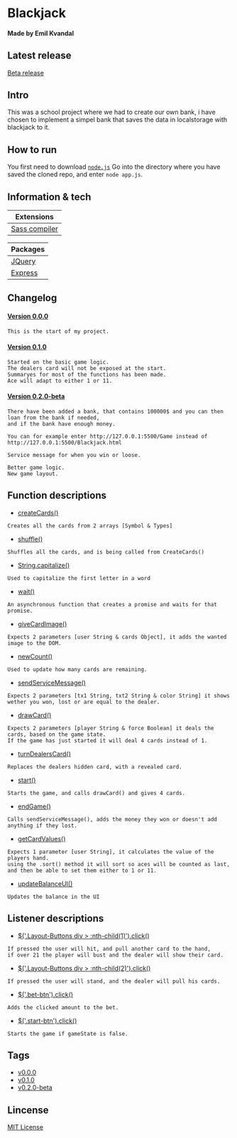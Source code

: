 # Blackjack
#### Made by **Emil Kvandal**

## Latest release
[Beta release](https://github.com/WhySoShy/BlackJack/releases/tag/v0.2.0-beta)

## Intro
This was a school project where we had to create our own bank, i have chosen to implement a simpel bank that saves the data in localstorage with blackjack to it.

## How to run
You first need to download [``node.js``](https://nodejs.org/en/)
Go into the directory where you have saved the cloned repo, and enter
``node app.js``.

## Information & tech

| Extensions |
| ---------- |
| [Sass compiler](https://marketplace.visualstudio.com/items?itemName=glenn2223.live-sass) |

| Packages |
| ------------ |
| [JQuery](https://jquery.com/download) |
| [Express](https://www.npmjs.com/package/express) |

## Changelog
#### [Version 0.0.0](https://github.com/WhySoShy/BlackJack/releases/tag/v0.0.0)
```
This is the start of my project.
```
#### [Version 0.1.0](https://github.com/WhySoShy/BlackJack/releases/tag/v0.1.0)
```
Started on the basic game logic.
The dealers card will not be exposed at the start.
Summaryes for most of the functions has been made.
Ace will adapt to either 1 or 11.
```
#### [Version 0.2.0-beta](https://github.com/WhySoShy/BlackJack/releases/tag/v0.2.0-beta)
```
There have been added a bank, that contains 100000$ and you can then loan from the bank if needed, 
and if the bank have enough money.

You can for example enter http://127.0.0.1:5500/Game instead of http://127.0.0.1:5500/Blackjack.html

Service message for when you win or loose.

Better game logic.
New game layout.
```

## Function descriptions
- [createCards()](https://github.com/WhySoShy/BlackJack/blob/1bbe7011e2a751842db6048e84c463b92f6c88a8/static/script/blackjack.js#L31) 
```
Creates all the cards from 2 arrays [Symbol & Types]
```
- [shuffle()](https://github.com/WhySoShy/BlackJack/blob/1bbe7011e2a751842db6048e84c463b92f6c88a8/static/script/blackjack.js#L43)
```
Shuffles all the cards, and is being called from CreateCards()
```
- [String.capitalize()](https://github.com/WhySoShy/BlackJack/blob/1bbe7011e2a751842db6048e84c463b92f6c88a8/static/script/blackjack.js#L56) 
```
Used to capitalize the first letter in a word
```
- [wait()](https://github.com/WhySoShy/BlackJack/blob/1bbe7011e2a751842db6048e84c463b92f6c88a8/static/script/blackjack.js#L61) 
```
An asynchronous function that creates a promise and waits for that promise.
```
- [giveCardImage()](https://github.com/WhySoShy/BlackJack/blob/1bbe7011e2a751842db6048e84c463b92f6c88a8/static/script/blackjack.js#L67) 
```
Expects 2 parameters [user String & cards Object], it adds the wanted image to the DOM.
```
- [newCount()](https://github.com/WhySoShy/BlackJack/blob/1bbe7011e2a751842db6048e84c463b92f6c88a8/static/script/blackjack.js#L78) 
```
Used to update how many cards are remaining.
```
- [sendServiceMessage()](https://github.com/WhySoShy/BlackJack/blob/1bbe7011e2a751842db6048e84c463b92f6c88a8/static/script/blackjack.js#L85) 
```
Expects 2 parameters [tx1 String, txt2 String & color String] it shows wether you won, lost or are equal to the dealer.
```
- [drawCard()](https://github.com/WhySoShy/BlackJack/blob/1bbe7011e2a751842db6048e84c463b92f6c88a8/static/script/blackjack.js#L114) 
```
Expects 2 parameters [player String & force Boolean] it deals the cards, based on the game state. 
If the game has just started it will deal 4 cards instead of 1.
```
- [turnDealersCard()](https://github.com/WhySoShy/BlackJack/blob/1bbe7011e2a751842db6048e84c463b92f6c88a8/static/script/blackjack.js#L141)
```
Replaces the dealers hidden card, with a revealed card.
```
- [start()](https://github.com/WhySoShy/BlackJack/blob/1bbe7011e2a751842db6048e84c463b92f6c88a8/static/script/blackjack.js#L190)
```
Starts the game, and calls drawCard() and gives 4 cards.
```
- [endGame()](https://github.com/WhySoShy/BlackJack/blob/1bbe7011e2a751842db6048e84c463b92f6c88a8/static/script/blackjack.js#L201)
```
Calls sendServiceMessage(), adds the money they won or doesn't add anything if they lost.
```
- [getCardValues()](https://github.com/WhySoShy/BlackJack/blob/1bbe7011e2a751842db6048e84c463b92f6c88a8/static/script/blackjack.js#L251)
```
Expects 1 parameter [user String], it calculates the value of the players hand.
using the .sort() method it will sort so aces will be counted as last, and then be able to set them either to 1 or 11.
```
- [updateBalanceUI()](https://github.com/WhySoShy/BlackJack/blob/1bbe7011e2a751842db6048e84c463b92f6c88a8/static/script/blackjack.js#L307) 
```
Updates the balance in the UI
```

## Listener descriptions
- [$('.Layout-Buttons div > :nth-child(1)').click()](https://github.com/WhySoShy/BlackJack/blob/1bbe7011e2a751842db6048e84c463b92f6c88a8/static/script/blackjack.js#L162)
```
If pressed the user will hit, and pull another card to the hand, 
if over 21 the player will bust and the dealer will show their card.
```
- [$('.Layout-Buttons div > :nth-child(2)').click()](https://github.com/WhySoShy/BlackJack/blob/1bbe7011e2a751842db6048e84c463b92f6c88a8/static/script/blackjack.js#L181)
```
If pressed the user will stand, and the dealer will pull his cards.
```
- [$('.bet-btn').click()](https://github.com/WhySoShy/BlackJack/blob/1bbe7011e2a751842db6048e84c463b92f6c88a8/static/script/blackjack.js#L288)
```
Adds the clicked amount to the bet.
```
- [$('.start-btn').click()](https://github.com/WhySoShy/BlackJack/blob/1bbe7011e2a751842db6048e84c463b92f6c88a8/static/script/blackjack.js#L297)
```
Starts the game if gameState is false.
```

## Tags
* [v0.0.0](https://github.com/WhySoShy/BlackJack/releases/tag/v0.0.0)
* [v0.1.0](https://github.com/WhySoShy/BlackJack/releases/tag/v0.1.0)
* [v0.2.0-beta](https://github.com/WhySoShy/BlackJack/releases/tag/v0.2.0-beta)

## Lincense
[MIT License](https://github.com/WhySoShy/BlackJack/blob/main/LICENSE)

